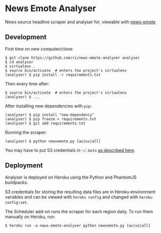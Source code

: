 # News Emote Analyser

News source headline scraper and analyser for, viewable with
[news-emote](https://github.com/ri/news-emote)

## Development

First time on new computer/clone:

```
$ git clone https://github.com/ri/news-emote-analyser analyser
$ cd analyser
$ virtualenv .
$ source bin/activate  # enters the project's virtualenv
(analyser) $ pip install -r requirements.txt
```

Then every time after:

```
$ source bin/activate  # enters the project's virtualenv
(analyser) $ ...
```

After installing new dependencies with `pip`:

```
(analyser) $ pip install "new-dependency"
(analyser) $ pip freeze > requirements.txt
(analyser) $ git add requirements.txt
```

Running the scraper:

```
(analyser) $ python newsemote.py [au|us|all]
```

You may have to put S3 credentials in `~/.boto` [as described here](http://boto.cloudhackers.com/en/latest/boto_config_tut.html).

## Deployment

Analyser is deployed on Heroku using the Python and PhantomJS buildpacks.

S3 credentials for storing the resulting data files are in Heroku environment variables and can be viewed with `heroku config` and changed with `heroku config:set`.

The Scheduler add-on runs the scraper for each region daily. To run them manually on Heroku, run:

```
$ heroku run -a news-emote-analyser python newsemote.py [au|us|all]
```
